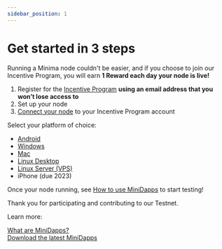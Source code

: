 ```yaml
---
sidebar_position: 1
---
```


# Get started in 3 steps

Running a Minima node couldn't be easier, and if you choose to join our Incentive Program, you will earn **1 Reward each day your node is live!**

1. Register for the [Incentive Program](https://incentive.minima.global/account/register) **using an email address that you won’t lose access to**
2. Set up your node
3. [Connect your node](/docs/runanode/incentivesetup) to your Incentive Program account

Select your platform of choice:
- [Android](/docs/runanode/selectplatform/android_v9_and_up)<br/>
- [Windows](/docs/runanode/selectplatform/windows)<br/>
- [Mac](/docs/runanode/selectplatform/mac)<br/>
- [Linux Desktop](/docs/runanode/selectplatform/linux_desktop)<br/>
- [Linux Server (VPS)](/docs/runanode/selectplatform/linux_vps)<br/>
- iPhone (due 2023)<br/>

Once your node running, see [How to use MiniDapps](/docs/runanode/usingminidapps) to start testing!

Thank you for participating and contributing to our Testnet.

Learn more:<br/>

[What are MiniDapps?](/docs/learn/minidapps/minidappsintro) <br/>
[Download the latest MiniDapps](https://minidapps.minima.global/) <br/>